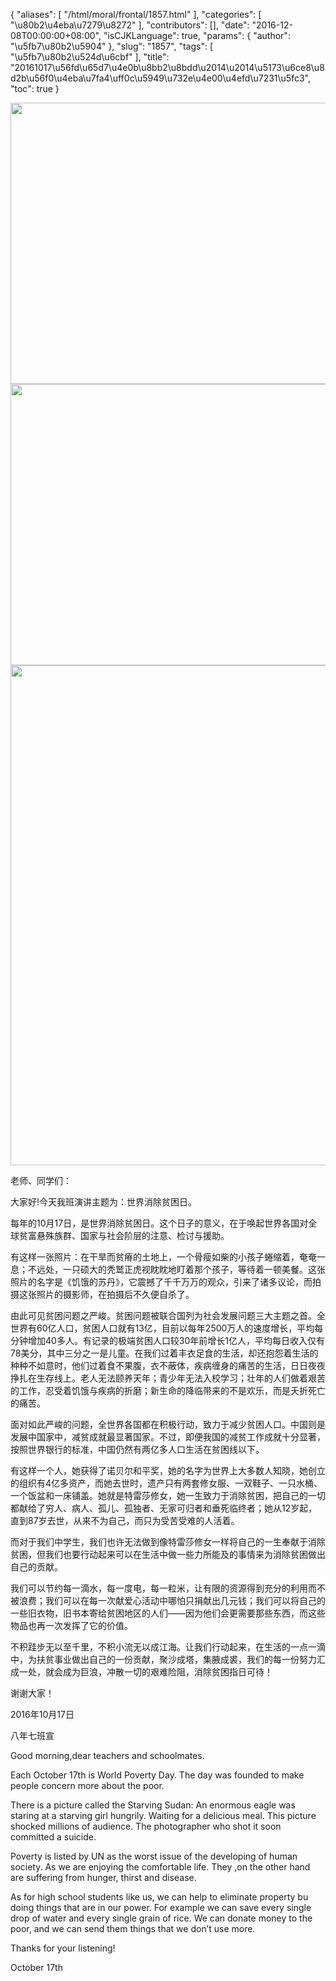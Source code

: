{
    "aliases": [
        "/html/moral/frontal/1857.html"
    ],
    "categories": [
        "\u80b2\u4eba\u7279\u8272"
    ],
    "contributors": [],
    "date": "2016-12-08T00:00:00+08:00",
    "isCJKLanguage": true,
    "params": {
        "author": "\u5fb7\u80b2\u5904"
    },
    "slug": "1857",
    "tags": [
        "\u5fb7\u80b2\u524d\u6cbf"
    ],
    "title": "20161017\u56fd\u65d7\u4e0b\u8bb2\u8bdd\u2014\u2014\u5173\u6ce8\u8d2b\u56f0\u4eba\u7fa4\uff0c\u5949\u732e\u4e00\u4efd\u7231\u5fc3",
    "toc": true
}


<img
    src="https://cdn.tfls.online/mirror/full/01b121e612fe553a2fbac63679d8617030a645d9.jpg"
    style="display:block;margin-left:auto;margin-right:auto;"
    decoding="async"
    fetchpriority="auto"
    loading="lazy"
    height="450"
    width="600"
/>
<img
    src="https://cdn.tfls.online/mirror/full/65c919f1457cc6041d56c6a923b373df0f5a944c.jpg"
    style="display:block;margin-left:auto;margin-right:auto;"
    decoding="async"
    fetchpriority="auto"
    loading="lazy"
    height="450"
    width="600"
/>
<img
    src="https://cdn.tfls.online/mirror/full/279c94ac519b80f4791b0c2adca7aa7eb395e215.jpg"
    style="display:block;margin-left:auto;margin-right:auto;"
    decoding="async"
    fetchpriority="auto"
    loading="lazy"
    height="800"
    width="600"
/>




老师、同学们：




大家好!今天我班演讲主题为：世界消除贫困日。




每年的10月17日，是世界消除贫困日。这个日子的意义，在于唤起世界各国对全球贫富悬殊族群、国家与社会阶层的注意、检讨与援助。




有这样一张照片：在干旱而贫瘠的土地上，一个骨瘦如柴的小孩子蜷缩着，奄奄一息；不远处，一只硕大的秃鹫正虎视眈眈地盯着那个孩子，等待着一顿美餐。这张照片的名字是《饥饿的苏丹》，它震撼了千千万万的观众，引来了诸多议论，而拍摄这张照片的摄影师，在拍摄后不久便自杀了。




由此可见贫困问题之严峻。贫困问题被联合国列为社会发展问题三大主题之首。全世界有60亿人口，贫困人口就有13亿，目前以每年2500万人的速度增长，平均每分钟增加40多人。有记录的极端贫困人口较30年前增长1亿人，平均每日收入仅有78美分，其中三分之一是儿童。在我们过着丰衣足食的生活，却还抱怨着生活的种种不如意时，他们过着食不果腹，衣不蔽体，疾病缠身的痛苦的生活，日日夜夜挣扎在生存线上。老人无法颐养天年；青少年无法入校学习；壮年的人们做着艰苦的工作，忍受着饥饿与疾病的折磨；新生命的降临带来的不是欢乐，而是夭折死亡的痛苦。




面对如此严峻的问题，全世界各国都在积极行动，致力于减少贫困人口。中国则是发展中国家中，减贫成就最显著国家。不过，即便我国的减贫工作成就十分显著，按照世界银行的标准，中国仍然有两亿多人口生活在贫困线以下。




有这样一个人，她获得了诺贝尔和平奖，她的名字为世界上大多数人知晓，她创立的组织有4亿多资产，而她去世时，遗产只有两套修女服、一双鞋子、一只水桶、一个饭盆和一床铺盖。她就是特雷莎修女，她一生致力于消除贫困，把自己的一切都献给了穷人、病人、孤儿、孤独者、无家可归者和垂死临终者；她从12岁起，直到87岁去世，从来不为自己，而只为受苦受难的人活着。




而对于我们中学生，我们也许无法做到像特雷莎修女一样将自己的一生奉献于消除贫困，但我们也要行动起来可以在生活中做一些力所能及的事情来为消除贫困做出自己的贡献。




我们可以节约每一滴水，每一度电，每一粒米，让有限的资源得到充分的利用而不被浪费；我们可以在每一次献爱心活动中哪怕只捐献出几元钱；我们可以将自己的一些旧衣物，旧书本寄给贫困地区的人们——因为他们会更需要那些东西，而这些物品也再一次发挥了它的价值。




不积跬步无以至千里，不积小流无以成江海。让我们行动起来，在生活的一点一滴中，为扶贫事业做出自己的一份贡献，聚沙成塔，集腋成裘，我们的每一份努力汇成一处，就会成为巨浪，冲散一切的艰难险阻，消除贫困指日可待！




谢谢大家！




2016年10月17日




八年七班宣




  






Good morning,dear teachers and schoolmates.




Each October 17th is World Poverty Day. The day was founded to make
people concern more about the poor.




There is a picture called the Starving Sudan: An enormous eagle was
staring at a starving girl hungrily. Waiting for a delicious meal. This picture
shocked millions of audience. The photographer who shot it soon committed a
suicide.




Poverty is listed by UN as the worst issue of the developing of
human society. As we are enjoying the comfortable life. They ,on the other hand
are suffering from hunger, thirst and disease.




As for high school students like us, we can help to eliminate
property bu doing things that are in our power. For example we can save every
single drop of water and every single grain of rice. We can donate money to the
poor, and we can send them things that we don’t use more.




Thanks for your listening!




October 17th


